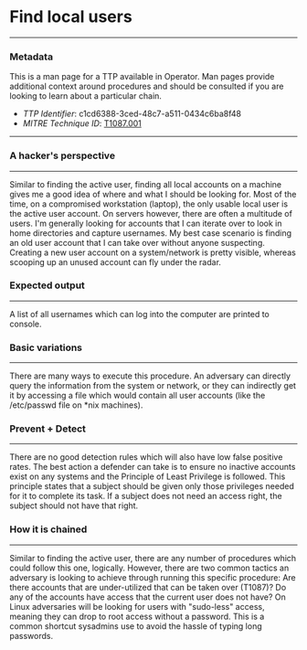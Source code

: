 
# Find local users

---

### Metadata

This is a man page for a TTP available in Operator. Man pages provide additional context around procedures and should be consulted if you are looking to learn about a particular chain.

- *TTP Identifier*: c1cd6388-3ced-48c7-a511-0434c6ba8f48
- *MITRE Technique ID*: [T1087.001](https://attack.mitre.org/techniques/T1087/001/)

---

### A hacker's perspective

---

Similar to finding the active user, finding all local accounts on a machine gives me a good idea of where and what I should be looking for. Most of the time, on a compromised workstation (laptop), the only usable local user is the active user account. On servers however, there are often a multitude of users. I'm generally looking for accounts that I can iterate over to look in home directories and capture usernames. My best case scenario is finding an old user account that I can take over without anyone suspecting. Creating a new user account on a system/network is pretty visible, whereas scooping up an unused account can fly under the radar. 

### Expected output

---

A list of all usernames which can log into the computer are printed to console. 

### Basic variations

---

There are many ways to execute this procedure. An adversary can directly query the information from the system or network, or they can indirectly get it by accessing a file which would contain all user accounts (like the /etc/passwd file on *nix machines). 

### Prevent + Detect

---

There are no good detection rules which will also have low false positive rates. The best action a defender can take is to ensure no inactive accounts exist on any systems and the Principle of Least Privilege is followed. This principle states that a subject should be given only those privileges needed for it to complete its task. If a subject does not need an access right, the subject should not have that right. 

### How it is chained

---

Similar to finding the active user, there are any number of procedures which could follow this one, logically. However, there are two common tactics an adversary is looking to achieve through running this specific procedure: Are there accounts that are under-utilized that can be taken over (T1087)? Do any of the accounts have access that the current user does not have? On Linux adversaries will be looking for users with "sudo-less" access, meaning they can drop to root access without a password. This is a common shortcut sysadmins use to avoid the hassle of typing long passwords. 

